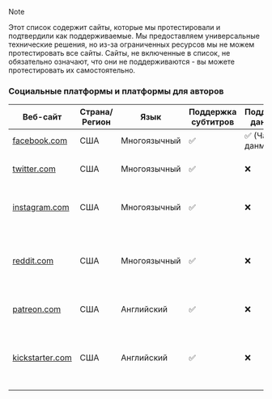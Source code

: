 > [!NOTE]
> Этот список содержит сайты, которые мы протестировали и подтвердили как поддерживаемые. Мы предоставляем универсальные технические решения, но из-за ограниченных ресурсов мы не можем протестировать все сайты. Сайты, не включенные в список, не обязательно означают, что они не поддерживаются - вы можете протестировать их самостоятельно.

### Социальные платформы и платформы для авторов

| Веб-сайт                                                              | Страна/Регион | Язык         | Поддержка субтитров | Поддержка данмаку | Описание                                                                     |
| --------------------------------------------------------------------- | ------------- | ------------ | ------------------- | ----------------- | ---------------------------------------------------------------------------- |
| <a href="https://facebook.com" target="_blank">facebook.com</a>       | США           | Многоязычный | ✅                  | ✅ (Чат данмаку)  | Глобальная социальная сеть                                                   |
| <a href="https://twitter.com" target="_blank">twitter.com</a>         | США           | Многоязычный | ✅                  | ❌                | Платформа для микроблогинга и социальных сетей                               |
| <a href="https://instagram.com" target="_blank">instagram.com</a>     | США           | Многоязычный | ✅                  | ❌                | Сервис для обмена фотографиями и видео                                       |
| <a href="https://reddit.com" target="_blank">reddit.com</a>           | США           | Многоязычный | ✅                  | ❌                | Социальная новостная агрегация, оценка контента и дискуссионный веб-сайт     |
| <a href="https://patreon.com" target="_blank">patreon.com</a>         | США           | Английский   | ✅                  | ❌                | Платформа членства для авторов                                               |
| <a href="https://kickstarter.com" target="_blank">kickstarter.com</a> | США           | Английский   | ✅                  | ❌                | Глобальная краудфандинговая платформа, ориентированная на творческие проекты |
